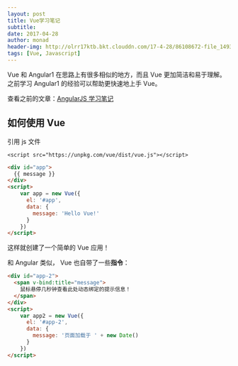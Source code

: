```yaml
---
layout: post
title: Vue学习笔记
subtitle:
date: 2017-04-28
author: monad
header-img: http://olrr17ktb.bkt.clouddn.com/17-4-28/86108672-file_1493346429861_afd8.jpg
tags: [Vue, Javascript]
---
```


Vue 和 Angular1 在思路上有很多相似的地方，而且 Vue 更加简洁和易于理解。之前学习 Angular1 的经验可以帮助更快速地上手 Vue。

查看之前的文章：[AngularJS 学习笔记](/2017/03/02/angular)

## 如何使用 Vue

引用 js 文件

`<script src="https://unpkg.com/vue/dist/vue.js"></script>`

```html
<div id="app">
  {{ message }}
</div>
<script>
	var app = new Vue({
	  el: '#app',
	  data: {
	    message: 'Hello Vue!'
	  }
	})
</script>
```

这样就创建了一个简单的 Vue 应用！

和 Angular 类似， Vue 也自带了一些**指令**：

```html
<div id="app-2">
  <span v-bind:title="message">
    鼠标悬停几秒钟查看此处动态绑定的提示信息！
  </span>
</div>
<script>
	var app2 = new Vue({
	  el: '#app-2',
	  data: {
	    message: '页面加载于 ' + new Date()
	  }
	})
</script>
```